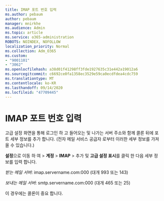 ```yaml
---
title: IMAP 포트 번호 입력
ms.author: pebaum
author: pebaum
manager: mnirkhe
ms.audience: Admin
ms.topic: article
ms.service: o365-administration
ROBOTS: NOINDEX, NOFOLLOW
localization_priority: Normal
ms.collection: Adm_O365
ms.custom:
- "9001101"
- "3062"
ms.openlocfilehash: a38d01f41298ff3fde1927635c31e442a19012a6
ms.sourcegitcommit: c6692ce0fa1358ec3529e59ca0ecdfdea4cdc759
ms.translationtype: MT
ms.contentlocale: ko-KR
ms.lasthandoff: 09/14/2020
ms.locfileid: "47709445"
---
```

# <a name="enter-imap-port-numbers"></a>IMAP 포트 번호 입력

고급 설정 화면을 통해 로그인 하 고 들어오는 및 나가는 서버 주소와 함께 콜론 뒤에 포트 세부 정보를 추가 합니다. (전자 메일 서비스 공급자 로부터 이러한 세부 정보를 가져올 수 있습니다.) 

**설정**으로 이동 하 여  >  **계정**  >  **IMAP** > 추가 및 **고급 설정 표시**를 클릭 한 다음 세부 정보를 입력 합니다. 

*받는 메일 서버*: imap.servername.com:000 (대개 993 또는 143) 

*보내는 메일 서버*: smtp.servername.com:000 (대개 465 또는 25) 

이 경우에는 콜론이 중요 합니다. 
